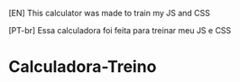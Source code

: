 [EN] This calculator was made to train my JS and CSS

[PT-br] Essa calculadora foi feita para treinar meu JS e CSS  
# Calculadora-Treino
